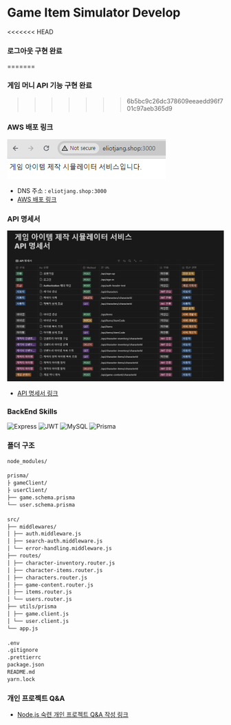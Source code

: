 # Game Item Simulator Develop

<<<<<<< HEAD
### 로그아웃 구현 완료
=======
### 게임 머니 API 기능 구현 완료
>>>>>>> 6b5bc9c26dc378609eeaedd96f701c97aeb365d9

### AWS 배포 링크

![](https://github.com/eliotjang/game-item-simulator-develop/blob/main/assets/address.png)

- DNS 주소 : `eliotjang.shop:3000`
- [AWS 배포 링크](http://eliotjang.shop:3000/)

### API 명세서

![](https://github.com/eliotjang/game-item-simulator-develop/blob/main/assets/API.png)

- [API 명세서 링크](https://eliotjang.notion.site/API-419edb6939ce45148d6161cdd03d2bec?pvs=4)

### BackEnd Skills

![Express](https://img.shields.io/badge/Express-000000?style=for-the-badge&logo=express&logoColor=white)
![JWT](https://img.shields.io/badge/JWT-000000?style=for-the-badge&logo=JSON%20web%20tokens&logoColor=white)
![MySQL](https://img.shields.io/badge/MySQL-4479A1?style=for-the-badge&logo=mysql&logoColor=white)
![Prisma](https://img.shields.io/badge/Prisma-2D3748?style=for-the-badge&logo=prisma&logoColor=white)

### 폴더 구조

```markdown
node_modules/

prisma/
├ gameClient/
├ userClient/
├── game.schema.prisma
└── user.schema.prisma

src/
├── middlewares/
│ ├── auth.middleware.js
│ ├── search-auth.middleware.js
│ └── error-handling.middleware.js
├── routes/
│ ├── character-inventory.router.js
│ ├── character-items.router.js
│ ├── characters.router.js
│ ├── game-content.router.js
│ ├── items.router.js
│ └── users.router.js
├── utils/prisma
│ ├── game.client.js
│ └── user.client.js
└── app.js

.env
.gitignore
.prettierrc
package.json
README.md
yarn.lock
```

### 개인 프로젝트 Q&A

- [Node.js 숙련 개인 프로젝트 Q&A 작성 링크](https://eliotjang.notion.site/Node-js-QnA-de5feb64c64a4e759ee33b3b9c1d2ae2?pvs=4)
